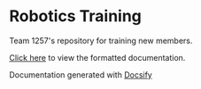 # Robotics Training

Team 1257's repository for training new members.

[Click here](https://frc1257.github.io/robotics-training/#/) to view the formatted documentation.

Documentation generated with [Docsify](https://docsify.js.org/)
